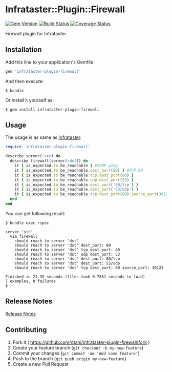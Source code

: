 # Infrataster::Plugin::Firewall
[![Gem Version](https://badge.fury.io/rb/infrataster-plugin-firewall.svg)](http://badge.fury.io/rb/infrataster-plugin-firewall)
[![Build Status](https://travis-ci.org/otahi/infrataster-plugin-firewall.svg)](https://travis-ci.org/otahi/infrataster-plugin-firewall)
[![Coverage Status](https://coveralls.io/repos/otahi/infrataster-plugin-firewall/badge.png)](https://coveralls.io/r/otahi/infrataster-plugin-firewall)

Firewall plugin for Infrataster.

## Installation

Add this line to your application's Gemfile:

```ruby
gem 'infrataster-plugin-firewall'
```

And then execute:

    $ bundle

Or install it yourself as:

    $ gem install infrataster-plugin-firewall

## Usage

The usage is as same as [Infrataster](https://github.com/ryotarai/infrataster).

```ruby
require 'infrataster-plugin-firewall'

describe server(:src) do
  describe firewall(server(:dst)) do
    it { is_expected.to be_reachable } #ICMP ping
    it { is_expected.to be_reachable.dest_port(80) } #TCP:80
    it { is_expected.to be_reachable.tcp.dest_port(80) }
    it { is_expected.to be_reachable.udp.dest_port(53) }
    it { is_expected.to be_reachable.dest_port('80/tcp') }
    it { is_expected.to be_reachable.dest_port('53/udp') }
    it { is_expected.to be_reachable.tcp.dest_port(80).source_port(30123) }
  end
end
```

You can get following result:

```
$ bundle exec rspec

server 'src'
  via firewall
    should reach to server 'dst'
    should reach to server 'dst' dest_port: 80
    should reach to server 'dst' tcp dest_port: 80
    should reach to server 'dst' udp dest_port: 53
    should reach to server 'dst' dest_port: 80/tcp
    should reach to server 'dst' dest_port: 53/udp
    should reach to server 'dst' tcp dest_port: 80 source_port: 30123

Finished in 21.35 seconds (files took 0.7851 seconds to load)
7 examples, 0 failures
$
```

## Release Notes

[Release Notes](./RELEASE_NOTES.md)

## Contributing

1. Fork it ( https://github.com/otahi/infrataster-plugin-firewall/fork )
2. Create your feature branch (`git checkout -b my-new-feature`)
3. Commit your changes (`git commit -am 'Add some feature'`)
4. Push to the branch (`git push origin my-new-feature`)
5. Create a new Pull Request
